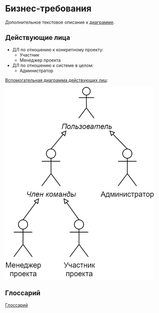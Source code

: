 # Бизнес-требования
Дополнительное текстовое описание к [диаграмме](business_requirements.png).

## Действующие лица
* ДЛ по отношению к конкретному проекту:
  + Участник
  + Менеджер проекта
* ДЛ по отношению к системе в целом:
  + Администратор

[Вспомогательная диаграмма действующих лиц](auxiliary/characters.png):

![Действующие лица](auxiliary/characters.png)

## Глоссарий
[Глоссарий](vocabulary.md)
